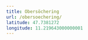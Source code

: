 ```yaml
---
title: Obersöchering
url: /obersoechering/
latitude: 47.7381272
longitude: 11.219643000000001
---
```

